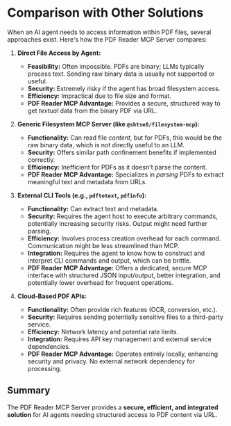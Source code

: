# Comparison with Other Solutions

When an AI agent needs to access information within PDF files, several approaches exist. Here's how the PDF Reader MCP Server compares:

1.  **Direct File Access by Agent:**

    - **Feasibility:** Often impossible. PDFs are binary; LLMs typically process text. Sending raw binary data is usually not supported or useful.
    - **Security:** Extremely risky if the agent has broad filesystem access.
    - **Efficiency:** Impractical due to file size and format.
    - **PDF Reader MCP Advantage:** Provides a secure, structured way to get _textual_ data from the binary PDF via URL.

2.  **Generic Filesystem MCP Server (like `@shtse8/filesystem-mcp`):**

    - **Functionality:** Can read file _content_, but for PDFs, this would be the raw binary data, which is not directly useful to an LLM.
    - **Security:** Offers similar path confinement benefits if implemented correctly.
    - **Efficiency:** Inefficient for PDFs as it doesn't parse the content.
    - **PDF Reader MCP Advantage:** Specializes in _parsing_ PDFs to extract meaningful text and metadata from URLs.

3.  **External CLI Tools (e.g., `pdftotext`, `pdfinfo`):**

    - **Functionality:** Can extract text and metadata.
    - **Security:** Requires the agent host to execute arbitrary commands, potentially increasing security risks. Output might need further parsing.
    - **Efficiency:** Involves process creation overhead for each command. Communication might be less streamlined than MCP.
    - **Integration:** Requires the agent to know how to construct and interpret CLI commands and output, which can be brittle.
    - **PDF Reader MCP Advantage:** Offers a dedicated, secure MCP interface with structured JSON input/output, better integration, and potentially lower overhead for frequent operations.

4.  **Cloud-Based PDF APIs:**
    - **Functionality:** Often provide rich features (OCR, conversion, etc.).
    - **Security:** Requires sending potentially sensitive files to a third-party service.
    - **Efficiency:** Network latency and potential rate limits.
    - **Integration:** Requires API key management and external service dependencies.
    - **PDF Reader MCP Advantage:** Operates entirely locally, enhancing security and privacy. No external network dependency for processing.

## Summary

The PDF Reader MCP Server provides a **secure, efficient, and integrated solution** for AI agents needing structured access to PDF content via URL.
